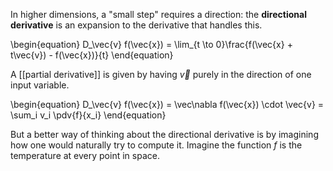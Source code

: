 In higher dimensions, a "small step" requires a direction: the **directional derivative** is an expansion to the derivative that handles this.

\begin{equation}
D_\vec{v} f(\vec{x}) = \lim_{t \to 0}\frac{f(\vec{x} + t\vec{v}) - f(\vec{x})}{t}
\end{equation}

A [[partial derivative]] is given by having $\vec{v}$ purely in the direction of one input variable.

\begin{equation}
D_\vec{v} f(\vec{x}) = \vec\nabla f(\vec{x}) \cdot \vec{v} = \sum_i v_i \pdv{f}{x_i}
\end{equation}

But a better way of thinking about the directional derivative is by imagining how one would naturally try to compute it. Imagine the function $f$ is the temperature at every point in space.